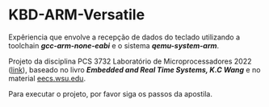 # KBD-ARM-Versatile
Expêriencia que envolve a recepção de dados do teclado utilizando a toolchain ***gcc-arm-none-eabi*** e o sistema ***qemu-system-arm***.

Projeto da disciplina PCS 3732 Laboratório de Microprocessadores 2022 ([link](https://www2.pcs.usp.br/~jkinoshi/2022/labmicro-22.html)), baseado no livro ***Embedded and Real Time Systems, K.C Wang*** e no material [eecs.wsu.edu](https://eecs.wsu.edu/~cs460/).

Para executar o projeto, por favor siga os passos da apostila.
